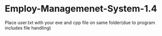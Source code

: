 # Employ-Managemenet-System-1.4
Place user.txt with your exe and cpp file on same folder(due to program includes file handling)
